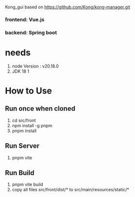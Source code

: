 Kong_gui based on https://github.com/Kong/kong-manager.git

### frontend: Vue.js
### backend: Spring boot

# needs
1. node Version : v20.18.0
2. JDK 18 1

# How to Use

## Run once when cloned
1. cd src/front
2. npm install -g pnpm
3. pnpm install


## Run Server

1. pnpm vite

## Run Build
1. pnpm vite build
2. copy all files src/front/dist/* to src/main/resources/static/* 



